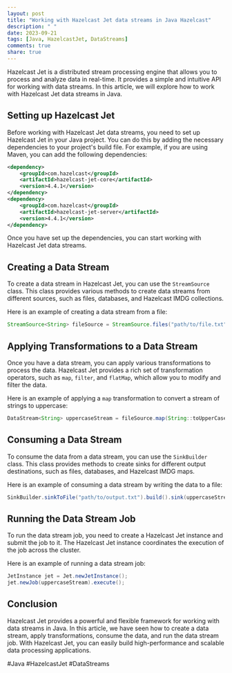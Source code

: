 ```yaml
---
layout: post
title: "Working with Hazelcast Jet data streams in Java Hazelcast"
description: " "
date: 2023-09-21
tags: [Java, HazelcastJet, DataStreams]
comments: true
share: true
---
```


Hazelcast Jet is a distributed stream processing engine that allows you to process and analyze data in real-time. It provides a simple and intuitive API for working with data streams. In this article, we will explore how to work with Hazelcast Jet data streams in Java.

## Setting up Hazelcast Jet

Before working with Hazelcast Jet data streams, you need to set up Hazelcast Jet in your Java project. You can do this by adding the necessary dependencies to your project's build file. For example, if you are using Maven, you can add the following dependencies:

```xml
<dependency>
    <groupId>com.hazelcast</groupId>
    <artifactId>hazelcast-jet-core</artifactId>
    <version>4.4.1</version>
</dependency>
<dependency>
    <groupId>com.hazelcast</groupId>
    <artifactId>hazelcast-jet-server</artifactId>
    <version>4.4.1</version>
</dependency>
```

Once you have set up the dependencies, you can start working with Hazelcast Jet data streams.

## Creating a Data Stream

To create a data stream in Hazelcast Jet, you can use the `StreamSource` class. This class provides various methods to create data streams from different sources, such as files, databases, and Hazelcast IMDG collections.

Here is an example of creating a data stream from a file:

```java
StreamSource<String> fileSource = StreamSource.files("path/to/file.txt");
```

## Applying Transformations to a Data Stream

Once you have a data stream, you can apply various transformations to process the data. Hazelcast Jet provides a rich set of transformation operators, such as `map`, `filter`, and `flatMap`, which allow you to modify and filter the data.

Here is an example of applying a `map` transformation to convert a stream of strings to uppercase:

```java
DataStream<String> uppercaseStream = fileSource.map(String::toUpperCase);
```

## Consuming a Data Stream

To consume the data from a data stream, you can use the `SinkBuilder` class. This class provides methods to create sinks for different output destinations, such as files, databases, and Hazelcast IMDG maps.

Here is an example of consuming a data stream by writing the data to a file:

```java
SinkBuilder.sinkToFile("path/to/output.txt").build().sink(uppercaseStream);
```

## Running the Data Stream Job

To run the data stream job, you need to create a Hazelcast Jet instance and submit the job to it. The Hazelcast Jet instance coordinates the execution of the job across the cluster.

Here is an example of running a data stream job:

```java
JetInstance jet = Jet.newJetInstance();
jet.newJob(uppercaseStream).execute();
```

## Conclusion

Hazelcast Jet provides a powerful and flexible framework for working with data streams in Java. In this article, we have seen how to create a data stream, apply transformations, consume the data, and run the data stream job. With Hazelcast Jet, you can easily build high-performance and scalable data processing applications. 

#Java #HazelcastJet #DataStreams